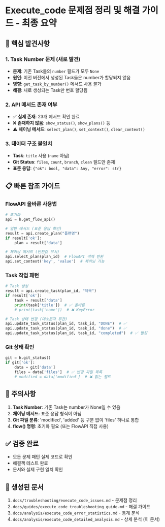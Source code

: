 # Execute_code 문제점 정리 및 해결 가이드 - 최종 요약

## 🎯 핵심 발견사항

### 1. Task Number 문제 (새로 발견)
- **문제**: 기존 Task들의 `number` 필드가 모두 `None`
- **원인**: 이전 버전에서 생성된 Task들은 number가 할당되지 않음
- **영향**: `get_task_by_number()` 메서드 사용 불가
- **해결**: 새로 생성되는 Task만 번호 할당됨

### 2. API 메서드 존재 여부
- ✅ **실제 존재**: 23개 메서드 확인 완료
- ❌ **존재하지 않음**: `show_status()`, `show_plans()` 등
- ⚠️ **체이닝 메서드**: `select_plan()`, `set_context()`, `clear_context()`

### 3. 데이터 구조 불일치
- **Task**: `title` 사용 (`name` 아님)
- **Git Status**: `files`, `count`, `branch`, `clean` 필드만 존재
- **표준 응답**: `{"ok": bool, "data": Any, "error": str}`

## 📋 빠른 참조 가이드

### FlowAPI 올바른 사용법
```python
# 초기화
api = h.get_flow_api()

# 일반 메서드 (표준 응답 확인)
result = api.create_plan("플랜명")
if result['ok']:
    plan = result['data']

# 체이닝 메서드 (반환값 무시)
api.select_plan(plan_id)  # FlowAPI 객체 반환
api.set_context('key', 'value')  # 체이닝 가능
```

### Task 작업 패턴
```python
# Task 생성
result = api.create_task(plan_id, "제목")
if result['ok']:
    task = result['data']
    print(task['title'])  # ✅ 올바름
    # print(task['name'])  # ❌ KeyError

# Task 상태 변경 (대소문자 무관)
api.update_task_status(plan_id, task_id, "DONE")  # ✅
api.update_task_status(plan_id, task_id, "done")  # ✅
api.update_task_status(plan_id, task_id, "completed")  # ✅ 별칭
```

### Git 상태 확인
```python
git = h.git_status()
if git['ok']:
    data = git['data']
    files = data['files']  # ✅ 변경 파일 목록
    # modified = data['modified']  # ❌ 없는 필드
```

## 🔴 주의사항

1. **Task Number**: 기존 Task는 number가 None일 수 있음
2. **체이닝 메서드**: 표준 응답 형식이 아님
3. **Git 파일 분류**: 'modified', 'added' 등 구분 없이 'files' 하나로 통합
4. **flow() 명령**: 초기화 필요 (또는 FlowAPI 직접 사용)

## ✅ 검증 완료
- 모든 문제 패턴 실제 코드로 확인
- 해결책 테스트 완료
- 문서와 실제 구현 일치 확인

## 📂 생성된 문서
1. `docs/troubleshooting/execute_code_issues.md` - 문제점 정리
2. `docs/guides/execute_code_troubleshooting_guide.md` - 해결 가이드
3. `docs/analysis/execute_code_error_statistics.md` - 통계 분석
4. `docs/analysis/execute_code_detailed_analysis.md` - 상세 분석 (이 문서)
